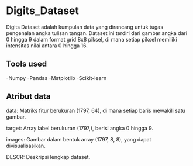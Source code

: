 # Digits_Dataset
Digits Dataset adalah kumpulan data yang dirancang untuk tugas pengenalan angka tulisan tangan. Dataset ini terdiri dari gambar angka dari 0 hingga 9 dalam format grid 8x8 piksel, di mana setiap piksel memiliki intensitas nilai antara 0 hingga 16. 

## Tools used
-Numpy
-Pandas
-Matplotlib
-Scikit-learn

## Atribut data
data: Matriks fitur berukuran (1797, 64), di mana setiap baris mewakili satu gambar.

target: Array label berukuran (1797,), berisi angka 0 hingga 9.

images: Gambar dalam bentuk array (1797, 8, 8), yang dapat divisualisasikan.

DESCR: Deskripsi lengkap dataset.

